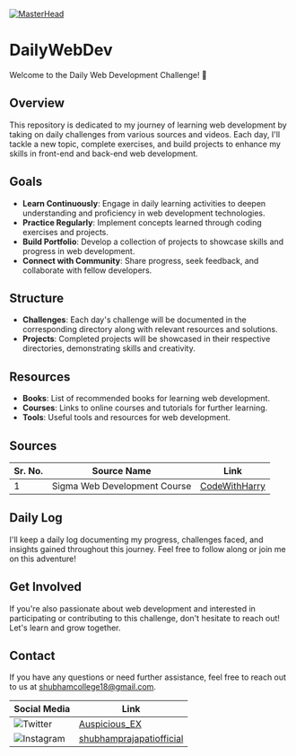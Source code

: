 [![MasterHead](https://github.com/Auspicious-EX/Pixet/blob/main/sreenshort/Git%20Repos%20banner.gif?raw=true)](https://)

# DailyWebDev
Welcome to the Daily Web Development Challenge! 🚀

## Overview
This repository is dedicated to my journey of learning web development by taking on daily challenges from various sources and videos. Each day, I'll tackle a new topic, complete exercises, and build projects to enhance my skills in front-end and back-end web development.

## Goals
- **Learn Continuously**: Engage in daily learning activities to deepen understanding and proficiency in web development technologies.
- **Practice Regularly**: Implement concepts learned through coding exercises and projects.
- **Build Portfolio**: Develop a collection of projects to showcase skills and progress in web development.
- **Connect with Community**: Share progress, seek feedback, and collaborate with fellow developers.

## Structure
- **Challenges**: Each day's challenge will be documented in the corresponding directory along with relevant resources and solutions.
- **Projects**: Completed projects will be showcased in their respective directories, demonstrating skills and creativity.

## Resources
- **Books**: List of recommended books for learning web development.
- **Courses**: Links to online courses and tutorials for further learning.
- **Tools**: Useful tools and resources for web development.

## Sources
| Sr. No. | Source Name                   | Link                                             |
|---------|-------------------------------|--------------------------------------------------|
| 1       | Sigma Web Development Course | [CodeWithHarry](https://www.youtube.com/playlist?list=PLu0W_9lII9aiWc6c8Y5VzfQtpILnziRcv) |

## Daily Log
I'll keep a daily log documenting my progress, challenges faced, and insights gained throughout this journey. Feel free to follow along or join me on this adventure!

## Get Involved
If you're also passionate about web development and interested in participating or contributing to this challenge, don't hesitate to reach out! Let's learn and grow together.

## Contact
If you have any questions or need further assistance, feel free to reach out to us at shubhamcollege18@gmail.com.

| Social Media | Link |
|--------------|------|
| ![Twitter](https://img.shields.io/badge/Twitter-%231DA1F2.svg?style=for-the-badge&logo=Twitter&logoColor=white) | [Auspicious_EX](https://twitter.com/Auspicious_EX) |
| ![Instagram](https://img.shields.io/badge/Instagram-%23E4405F.svg?style=for-the-badge&logo=Instagram&logoColor=white) | [shubhamprajapatiofficial](https://www.instagram.com/shubhamprajapatiofficial) |
